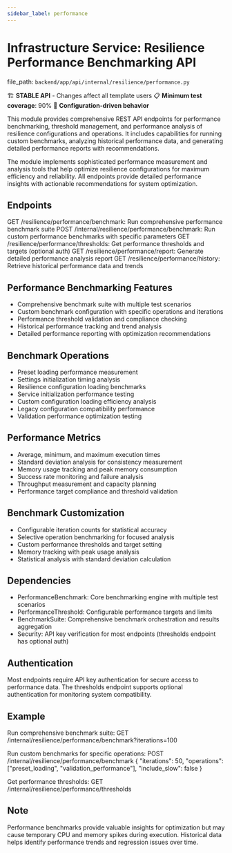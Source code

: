 ```yaml
---
sidebar_label: performance
---
```


# Infrastructure Service: Resilience Performance Benchmarking API

  file_path: `backend/app/api/internal/resilience/performance.py`

🏗️ **STABLE API** - Changes affect all template users
📋 **Minimum test coverage**: 90%
🔧 **Configuration-driven behavior**

This module provides comprehensive REST API endpoints for performance
benchmarking, threshold management, and performance analysis of resilience
configurations and operations. It includes capabilities for running custom
benchmarks, analyzing historical performance data, and generating detailed
performance reports with recommendations.

The module implements sophisticated performance measurement and analysis
tools that help optimize resilience configurations for maximum efficiency
and reliability. All endpoints provide detailed performance insights with
actionable recommendations for system optimization.

## Endpoints

GET  /resilience/performance/benchmark: Run comprehensive performance benchmark suite
POST /internal/resilience/performance/benchmark: Run custom performance benchmarks with specific parameters
GET  /resilience/performance/thresholds: Get performance thresholds and targets (optional auth)
GET  /resilience/performance/report: Generate detailed performance analysis report
GET  /resilience/performance/history: Retrieve historical performance data and trends

## Performance Benchmarking Features

- Comprehensive benchmark suite with multiple test scenarios
- Custom benchmark configuration with specific operations and iterations
- Performance threshold validation and compliance checking
- Historical performance tracking and trend analysis
- Detailed performance reporting with optimization recommendations

## Benchmark Operations

- Preset loading performance measurement
- Settings initialization timing analysis
- Resilience configuration loading benchmarks
- Service initialization performance testing
- Custom configuration loading efficiency analysis
- Legacy configuration compatibility performance
- Validation performance optimization testing

## Performance Metrics

- Average, minimum, and maximum execution times
- Standard deviation analysis for consistency measurement
- Memory usage tracking and peak memory consumption
- Success rate monitoring and failure analysis
- Throughput measurement and capacity planning
- Performance target compliance and threshold validation

## Benchmark Customization

- Configurable iteration counts for statistical accuracy
- Selective operation benchmarking for focused analysis
- Custom performance thresholds and target setting
- Memory tracking with peak usage analysis
- Statistical analysis with standard deviation calculation

## Dependencies

- PerformanceBenchmark: Core benchmarking engine with multiple test scenarios
- PerformanceThreshold: Configurable performance targets and limits
- BenchmarkSuite: Comprehensive benchmark orchestration and results aggregation
- Security: API key verification for most endpoints (thresholds endpoint has optional auth)

## Authentication

Most endpoints require API key authentication for secure access to
performance data. The thresholds endpoint supports optional authentication
for monitoring system compatibility.

## Example

Run comprehensive benchmark suite:
GET /internal/resilience/performance/benchmark?iterations=100

Run custom benchmarks for specific operations:
POST /internal/resilience/performance/benchmark
{
"iterations": 50,
"operations": ["preset_loading", "validation_performance"],
"include_slow": false
}

Get performance thresholds:
GET /internal/resilience/performance/thresholds

## Note

Performance benchmarks provide valuable insights for optimization but
may cause temporary CPU and memory spikes during execution. Historical
data helps identify performance trends and regression issues over time.
